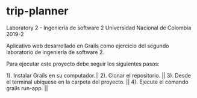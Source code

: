 # trip-planner
Laboratory 2 - Ingeniería de software 2
Universidad Nacional de Colombia
2019-2


Aplicativo web desarrollado en Grails como ejercicio del segundo laboratorio de ingeniería de software 2.

Para ejecutar este proyecto debe seguir los siguientes pasos:

1). Instalar Grails en su computador.||
2). Clonar el repositorio. ||
3). Desde el terminal ubíquese en la carpeta del proyecto. ||
4). Ejecute el comando grails run-app. ||

